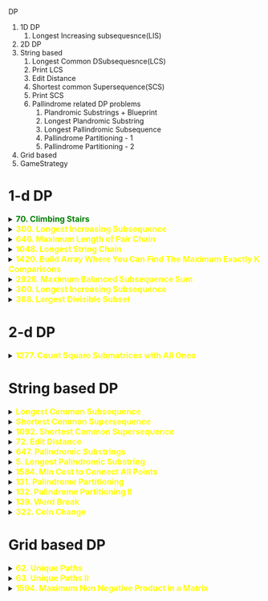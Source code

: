 DP

1. 1D DP
   1. Longest Increasing subsequesnce(LIS)
2. 2D DP
3. String based
   1. Longest Common DSubsequesnce(LCS)
   2. Print LCS
   3. Edit Distance
   4. Shortest common Supersequence(SCS)
   5. Print SCS
   6. Pallindrome related DP problems
      1. Plandromic Substrings + Blueprint
      2. Longest Plandromic Substring
      3. Longest Pallindromic Subsequence
      4. Pallindrome Partitioning - 1
      5. Pallindrome Partitioning - 2
4. Grid based
5. GameStrategy



# 1-d DP



<details id="70. Climbing Stairs">
<summary> 
<span style="color:green;font-size:16px;font-weight:bold">70. Climbing Stairs 
</span></summary>
You are climbing a staircase. It takes n steps to reach the top.

Each time you can either climb 1 or 2 steps. In how many distinct ways can you climb to the top?

 

Example 1:

Input: n = 2
Output: 2
Explanation: There are two ways to climb to the top.
1. 1 step + 1 step
2. 2 steps
Example 2:

Input: n = 3
Output: 3
Explanation: There are three ways to climb to the top.
1. 1 step + 1 step + 1 step
2. 1 step + 2 steps
3. 2 steps + 1 step
 

Constraints:

1 <= n <= 45


```java
// Bottom-up
class Solution {

    public int climbStairs(int n) {
        int[] dp = new int[n + 1];
        dp[0] = 1;
        dp[1] = 1;

        for (int i = 2; i < n + 1; i++) {
            dp[i] = dp[i - 1] + dp[i - 2];
        }
        return dp[n];
    }
}

```
```java
// Top down with memo[]
class Solution {

    public int climbStairs(int n) {
        int[] memo = new int[n + 1];
        Arrays.fill(memo, -1);
        // To reach n we can take 1 step from n-1 or 2 steps from n-2.
        return climbStairs(n - 1, memo) + climbStairs(n - 2, memo);
    }

    private int climbStairs(int n, int[] memo) {
        if (n < 0) return 0;
        if (n == 0 || n == 1) {
            memo[n] = 1;
            return memo[n];
        }
        if (memo[n] != -1) return memo[n];

        memo[n] = climbStairs(n - 1, memo) + climbStairs(n - 2, memo);
        return memo[n];
    }
}
```
</details>



<details id="300. Longest Increasing Subsequence">
<summary> 
<span style="color:yellow;font-size:16px;font-weight:bold">300. Longest Increasing Subsequence 
</span>
</summary>

https://leetcode.com/problems/longest-increasing-subsequence/description/


Given an integer array nums, return the length of the longest strictly increasing 
subsequence
.

 

Example 1:

Input: nums = [10,9,2,5,3,7,101,18]
Output: 4
Explanation: The longest increasing subsequence is [2,3,7,101], therefore the length is 4.
Example 2:

Input: nums = [0,1,0,3,2,3]
Output: 4
Example 3:

Input: nums = [7,7,7,7,7,7,7]
Output: 1
 

Constraints:

1 <= nums.length <= 2500
-104 <= nums[i] <= 104
 

Follow up: Can you come up with an algorithm that runs in O(n log(n)) time complexity?


```java
//Approach-1 (TopDown: Recur+Memo) 
//T.C : O(n*n)
class Solution {
    private int n;
    private int[][] t;

    public int lis(int[] nums, int prevIdx, int currIdx) {
        if (currIdx == n)
            return 0;

        if (prevIdx != -1 && t[prevIdx][currIdx] != -1)
            return t[prevIdx][currIdx];

        int taken = 0;
        if (prevIdx == -1 || nums[currIdx] > nums[prevIdx])
            taken = 1 + lis(nums, currIdx, currIdx + 1);

        int notTaken = lis(nums, prevIdx, currIdx + 1);

        if (prevIdx != -1)
            t[prevIdx][currIdx] = Math.max(taken, notTaken);

        return Math.max(taken, notTaken);
    }

    public int lengthOfLIS(int[] nums) {
        t = new int[2501][2501];
        for (int[] row : t) {
            Arrays.fill(row, -1);
        }

        n = nums.length;
        return lis(nums, -1, 0);
    }
}


//Approach-2 (Bottom Up)
//T.C : O(n^2)
class Solution {
    public int lengthOfLIS(int[] nums) {
        int n = nums.length;

        int[] t = new int[n];
        Arrays.fill(t,1);
    
        int maxLIS = 1;
        
        for(int i = 1; i < n; i++){
            for(int j = 0; j < i; j++){
                if(nums[j] < nums[i]) {
                    t[i] = Math.max(t[i], t[j] + 1);
                    maxLIS = Math.max(maxLIS, t[i]);
                }
            }
        }

        return maxLIS;
    }
}


//Approacj-4 (Using concept of Patience Sorting (O(nlogn))
//T.C : O(nlogn)
//S.C : O(n)
class Solution {
    public int lengthOfLIS(int[] nums) {
        int n = nums.length;
        List<Integer> sorted = new ArrayList<>();

        for (int i = 0; i < n; i++) {
            /*
                Why lower bound?
                We want an increasing subsequence, and hence
                we want to eliminate the duplicates as well.
                lower_bound returns the index of "next greater or equal to."
            */
            int index = binarySearch(sorted, nums[i]);

            if (index == sorted.size())
                sorted.add(nums[i]); // greatest: so insert it
            else
                sorted.set(index, nums[i]); // replace
        }

        return sorted.size();
    }

    private int binarySearch(List<Integer> sorted, int target) {
        int left = 0, right = sorted.size();
        int result = sorted.size();
        
        while (left < right) {
            int mid = left + (right - left) / 2;
            
            if (sorted.get(mid) < target) {
                left = mid + 1;
            } else {
                result = mid;
                right = mid;
            }
        }
        return result;
    }
}

	
//Approach-5 (Using same code of Leetcode-2926(Maximum Balanced Subsequence Sum) (YouTube - https://www.youtube.com/watch?v=JrG4tbq6efg)
//T.C : O(nlogn)
//S.C : O(n)
class Solution {
    public int lengthOfLIS(int[] nums) {
        int n = nums.length;
        TreeMap<Integer, Integer> mp = new TreeMap<>();
        int ans = 0;

        for (int i = 0; i < n; i++) {
            int len = 1;

            Integer key = mp.lowerKey(nums[i]);
            if (key != null) {
                len += mp.get(key);
            }

            mp.put(nums[i], Math.max(mp.getOrDefault(nums[i], 0), len));

            key = mp.higherKey(nums[i]);
            while (key != null && mp.get(key) <= len) {
                mp.remove(key);
                key = mp.higherKey(nums[i]);
            }

            ans = Math.max(ans, len);
        }

        return ans;
    }
}

```


</details>

<details id="646. Maximum Length of Pair Chain">
<summary> 
<span style="color:yellow;font-size:16px;font-weight:bold">646. Maximum Length of Pair Chain 
</span>
</summary>

https://leetcode.com/problems/maximum-length-of-pair-chain/description/


You are given an array of n pairs pairs where pairs[i] = [lefti, righti] and lefti < righti.

A pair p2 = [c, d] follows a pair p1 = [a, b] if b < c. A chain of pairs can be formed in this fashion.

Return the length longest chain which can be formed.

You do not need to use up all the given intervals. You can select pairs in any order.

 

Example 1:

Input: pairs = [[1,2],[2,3],[3,4]]
Output: 2
Explanation: The longest chain is [1,2] -> [3,4].
Example 2:

Input: pairs = [[1,2],[7,8],[4,5]]
Output: 3
Explanation: The longest chain is [1,2] -> [4,5] -> [7,8].
 

Constraints:

n == pairs.length
1 <= n <= 1000
-1000 <= lefti < righti <= 1000

```java
// Recursive + momo

class Solution {
    private int n;
    private int[][] memo = new int[1001][1001];

    private int lis(List<int[]> pairs, int prevIdx, int currIdx) {
        if (currIdx == n) return 0;

        if (prevIdx != -1 && memo[prevIdx][currIdx] != -1) {
            return memo[prevIdx][currIdx];
        }

        int taken = 0;
        if (prevIdx == -1 || pairs.get(currIdx)[0] > pairs.get(prevIdx)[1]) {
            taken = 1 + lis(pairs, currIdx, currIdx + 1);
        }

        int notTaken = lis(pairs, prevIdx, currIdx + 1);

        if (prevIdx != -1) {
            memo[prevIdx][currIdx] = Math.max(taken, notTaken);
        }

        return Math.max(taken, notTaken);
    }

    public int findLongestChain(int[][] pairs) {
        for (int[] row : memo) {
            Arrays.fill(row, -1);
        }
        n = pairs.length;
        Arrays.sort(pairs, (a, b) -> Integer.compare(a[0], b[0])); // Sorting pairs by first element
        return lis(Arrays.asList(pairs), -1, 0);
    }
}






// Bottomup

import java.util.Arrays;

class Solution {
    public int findLongestChain(int[][] pairs) {
        int n = pairs.length;
        Arrays.sort(pairs, (a, b) -> Integer.compare(a[0], b[0])); // Sorting pairs by first element
        
        int[] dp = new int[n];
        Arrays.fill(dp, 1); // Each pair can at least form a chain of length 1
        int maxLen = 1;

        for (int i = 1; i < n; i++) {
            for (int j = 0; j < i; j++) {
                if (pairs[j][1] < pairs[i][0]) {
                    dp[i] = Math.max(dp[i], dp[j] + 1);
                    maxLen = Math.max(maxLen, dp[i]);
                }
            }
        }

        return maxLen;
    }
}


```

</details>





<details id="1048. Longest String Chain">
<summary> 
<span style="color:yellow;font-size:16px;font-weight:bold">1048. Longest String Chain 
</span>
</summary>

https://leetcode.com/problems/longest-string-chain/description/

You are given an array of words where each word consists of lowercase English letters.

wordA is a predecessor of wordB if and only if we can insert exactly one letter anywhere in wordA without changing the order of the other characters to make it equal to wordB.

For example, "abc" is a predecessor of "abac", while "cba" is not a predecessor of "bcad".
A word chain is a sequence of words [word1, word2, ..., wordk] with k >= 1, where word1 is a predecessor of word2, word2 is a predecessor of word3, and so on. A single word is trivially a word chain with k == 1.

Return the length of the longest possible word chain with words chosen from the given list of words.

 

Example 1:

Input: words = ["a","b","ba","bca","bda","bdca"]
Output: 4
Explanation: One of the longest word chains is ["a","ba","bda","bdca"].
Example 2:

Input: words = ["xbc","pcxbcf","xb","cxbc","pcxbc"]
Output: 5
Explanation: All the words can be put in a word chain ["xb", "xbc", "cxbc", "pcxbc", "pcxbcf"].
Example 3:

Input: words = ["abcd","dbqca"]
Output: 1
Explanation: The trivial word chain ["abcd"] is one of the longest word chains.
["abcd","dbqca"] is not a valid word chain because the ordering of the letters is changed.
 

Constraints:

1 <= words.length <= 1000
1 <= words[i].length <= 16
words[i] only consists of lowercase English letters.

```java
//Approach-1 (Using Simple LIS recursion+memo) - We sort it in the beginning to get words ordered in ascending order based on length
//T.C : O(n*n*n)
class Solution {
    int n;
    int[][] t = new int[1001][1001];

    boolean predecessor(String prev, String curr) {
        int M = prev.length();
        int N = curr.length();

        if (M >= N || N - M != 1)
            return false;

        int i = 0, j = 0;
        while (i < M && j < N) {
            if (prev.charAt(i) == curr.charAt(j)) {
                i++;
            }
            j++;
        }
        return i == M;
    }

    int lis(String[] words, int prevIdx, int currIdx) {
        if (currIdx == n)
            return 0;

        if (prevIdx != -1 && t[prevIdx][currIdx] != -1)
            return t[prevIdx][currIdx];

        int taken = 0;
        if (prevIdx == -1 || predecessor(words[prevIdx], words[currIdx]))
            taken = 1 + lis(words, currIdx, currIdx + 1);

        int notTaken = lis(words, prevIdx, currIdx + 1);

        if (prevIdx != -1)
            t[prevIdx][currIdx] = Math.max(taken, notTaken);

        return Math.max(taken, notTaken);
    }

    int longestStrChain(String[] words) {
        for(int i = 0; i < 1000; i++) {
            for(int j = 0; j < 1000; j++) {
                t[i][j] = -1;
            }
        }
        
        n = words.length;
        Arrays.sort(words, (s1, s2) -> Integer.compare(s1.length(), s2.length())); 
        // You can select pairs in any order.
        return lis(words, -1, 0);
    }
}

//Approach-2 (Using Simple LIS Bottom Up) - We sort it in the beginning to get words ordered in ascending order based on length
//T.C : O(n*n*n)
class Solution {

    public int longestStrChain(String[] words) {
        int n = words.length;
        Arrays.sort(words, (s1, s2) -> Integer.compare(s1.length(), s2.length()));

        int[] t = new int[n];
        Arrays.fill(t, 1);
        int maxL = 1;

        for (int i = 0; i < n; i++) {
            for (int j = 0; j < i; j++) {

                if (predecessor(words[j], words[i])) {
                    t[i] = Math.max(t[i], t[j] + 1);
                    maxL = Math.max(maxL, t[i]);
                }
            }
        }

        return maxL;
    }
        
    public boolean predecessor(String prev, String curr) {
        int M = prev.length();
        int N = curr.length();

        if (M >= N || N - M != 1)
            return false;

        int i = 0, j = 0;
        while (i < M && j < N) {
            if (prev.charAt(i) == curr.charAt(j)) {
                i++;
            }
            j++;
        }
        return i == M;
    }

}

```

</details>


<details id="1420. Build Array Where You Can Find The Maximum Exactly K Comparisons">
<summary> 
<span style="color:yellow;font-size:16px;font-weight:bold">1420. Build Array Where You Can Find The Maximum Exactly K Comparisons 
</span>
</summary>
</details>







<details id="2926. Maximum Balanced Subsequence Sum">
<summary> 
<span style="color:yellow;font-size:16px;font-weight:bold">2926. Maximum Balanced Subsequence Sum 
</span>
</summary>


https://leetcode.com/problems/maximum-balanced-subsequence-sum/description/


You are given a 0-indexed integer array nums.

A subsequence of nums having length k and consisting of indices i0 < i1 < ... < ik-1 is balanced if the following holds:

nums[ij] - nums[ij-1] >= ij - ij-1, for every j in the range [1, k - 1].
A subsequence of nums having length 1 is considered balanced.

Return an integer denoting the maximum possible sum of elements in a balanced subsequence of nums.

A subsequence of an array is a new non-empty array that is formed from the original array by deleting some (possibly none) of the elements without disturbing the relative positions of the remaining elements.

 

Example 1:

Input: nums = [3,3,5,6]
Output: 14
Explanation: In this example, the subsequence [3,5,6] consisting of indices 0, 2, and 3 can be selected.
nums[2] - nums[0] >= 2 - 0.
nums[3] - nums[2] >= 3 - 2.
Hence, it is a balanced subsequence, and its sum is the maximum among the balanced subsequences of nums.
The subsequence consisting of indices 1, 2, and 3 is also valid.
It can be shown that it is not possible to get a balanced subsequence with a sum greater than 14.
Example 2:

Input: nums = [5,-1,-3,8]
Output: 13
Explanation: In this example, the subsequence [5,8] consisting of indices 0 and 3 can be selected.
nums[3] - nums[0] >= 3 - 0.
Hence, it is a balanced subsequence, and its sum is the maximum among the balanced subsequences of nums.
It can be shown that it is not possible to get a balanced subsequence with a sum greater than 13.
Example 3:

Input: nums = [-2,-1]
Output: -1
Explanation: In this example, the subsequence [-1] can be selected.
It is a balanced subsequence, and its sum is the maximum among the balanced subsequences of nums.



```java
//Approach-1 (Using LIS) - Recursion (TLE) ---> 316 / 345 testcases passed
//T.C : O(n^2) - prev index for every i
public class Solution {
    private Map<String, Long> memo = new HashMap<>();

    public long solve(int i, int prev, int[] nums) {
        if (i >= nums.length) {
            return 0;
        }

        String key = i + "_" + prev;
        if (memo.containsKey(key)) {
            return memo.get(key);
        }

        long taken = Integer.MIN_VALUE;

        if (prev == -1 || nums[i] - i >= nums[prev] - prev) {
            taken = nums[i] + solve(i + 1, i, nums);
        }

        long notTaken = solve(i + 1, prev, nums);
        long result = Math.max(taken, notTaken);
        memo.put(key, result);

        return result;
    }

    public long maxBalancedSubsequenceSum(int[] nums) {
        boolean allNegative = true;
        long maxEl = Integer.MIN_VALUE;
        memo.clear();

        for (int x : nums) {
            maxEl = Math.max(maxEl, x);
            if (x >= 0) {
                allNegative = false;
            }
        }

        if (allNegative) {
            return maxEl;
        }

        return solve(0, -1, nums);
    }
}



//Approach-2 (Using LIS Bottom Up) - TLE (341/345 Test cases passed)
//Time : O(n^2)
class Solution {
    public long maxBalancedSubsequenceSum(int[] nums) {
        int n = nums.length;
        
        int maxEl = Arrays.stream(nums).max().getAsInt();
        if(maxEl <= 0) {
            return maxEl;
        }

        long[] t = new long[n];
        for(int i = 0; i < n; i++) {
            t[i] = nums[i];
        }

        long maxSum = Integer.MIN_VALUE;
        for(int i = 0; i < n; i++) {
            for(int j = 0; j < i; j++) {
                if(nums[i] - i >= nums[j] - j) {
                    t[i] = Math.max(t[i], t[j] + nums[i]);
                    maxSum = Math.max(maxSum, t[i]);
                }
            }
        }

        return maxSum > maxEl ? maxSum : maxEl;
    }
}


//Approach-3 (Using Optimal LIS - Similar to Patience Sorting) - Accepted
//Time : O(nlogn)
class Solution {
    public long maxBalancedSubsequenceSum(int[] nums) {
        int n = nums.length;
        int [] arr = new int[n];
        for(int i = 0; i<n; i++){
            arr[i] = nums[i]-i;
        }
        TreeMap<Integer, Long> map = new TreeMap<>();
        long ans = Integer.MIN_VALUE;
        for(int i = 0; i<n; i++){
            if(nums[i]<=0){
                ans = Math.max(ans, nums[i]);
            }
            else{
                long temp = nums[i];
                if(map.floorKey(arr[i])!=null){
                    temp += map.get(map.floorKey(arr[i]));
                }
                while(map.ceilingKey(arr[i])!=null && map.get(map.ceilingKey(arr[i]))<temp){
                    map.remove(map.ceilingKey(arr[i]));
                }
                if(map.floorKey(arr[i])==null || map.get(map.floorKey(arr[i]))<temp){
                    map.put(arr[i], temp);
                }
                ans = Math.max(ans, temp);
            }
        }
        return ans;
    }
}

```
</details>








<details id="300. Longest Increasing Subsequence">
<summary> 
<span style="color:yellow;font-size:16px;font-weight:bold">300. Longest Increasing Subsequence 
</span>
</summary>

https://leetcode.com/problems/longest-increasing-subsequence/description/

Given an integer array nums, return the length of the longest strictly increasing 
subsequence
.

 

Example 1:

Input: nums = [10,9,2,5,3,7,101,18]
Output: 4
Explanation: The longest increasing subsequence is [2,3,7,101], therefore the length is 4.
Example 2:

Input: nums = [0,1,0,3,2,3]
Output: 4
Example 3:

Input: nums = [7,7,7,7,7,7,7]
Output: 1
 

Constraints:

1 <= nums.length <= 2500
-104 <= nums[i] <= 104
 

Follow up: Can you come up with an algorithm that runs in O(n log(n)) time complexity?

```java
//Approach-1 (TopDown: Recur+Memo) 
//T.C : O(n*n)
class Solution {
    private int n;
    private int[][] t;

    public int lis(int[] nums, int prevIdx, int currIdx) {
        if (currIdx == n)
            return 0;

        if (prevIdx != -1 && t[prevIdx][currIdx] != -1)
            return t[prevIdx][currIdx];

        int taken = 0;
        if (prevIdx == -1 || nums[currIdx] > nums[prevIdx])
            taken = 1 + lis(nums, currIdx, currIdx + 1);

        int notTaken = lis(nums, prevIdx, currIdx + 1);

        if (prevIdx != -1)
            t[prevIdx][currIdx] = Math.max(taken, notTaken);

        return Math.max(taken, notTaken);
    }

    public int lengthOfLIS(int[] nums) {
        t = new int[2501][2501];
        for (int[] row : t) {
            Arrays.fill(row, -1);
        }

        n = nums.length;
        return lis(nums, -1, 0);
    }
}


//Approach-2 (Bottom Up)
//T.C : O(n^2)
class Solution {
    public int lengthOfLIS(int[] nums) {
        int n = nums.length;

        int[] t = new int[n];
        Arrays.fill(t,1);
    
        int maxLIS = 1;
        
        for(int i = 1; i < n; i++){
            for(int j = 0; j < i; j++){
                if(nums[j] < nums[i]) {
                    t[i] = Math.max(t[i], t[j] + 1);
                    maxLIS = Math.max(maxLIS, t[i]);
                }
            }
        }

        return maxLIS;
    }
}


//Approacj-4 (Using concept of Patience Sorting (O(nlogn))
//T.C : O(nlogn)
//S.C : O(n)
class Solution {
    public int lengthOfLIS(int[] nums) {
        int n = nums.length;
        List<Integer> sorted = new ArrayList<>();

        for (int i = 0; i < n; i++) {
            /*
                Why lower bound?
                We want an increasing subsequence, and hence
                we want to eliminate the duplicates as well.
                lower_bound returns the index of "next greater or equal to."
            */
            int index = binarySearch(sorted, nums[i]);

            if (index == sorted.size())
                sorted.add(nums[i]); // greatest: so insert it
            else
                sorted.set(index, nums[i]); // replace
        }

        return sorted.size();
    }

    private int binarySearch(List<Integer> sorted, int target) {
        int left = 0, right = sorted.size();
        int result = sorted.size();
        
        while (left < right) {
            int mid = left + (right - left) / 2;
            
            if (sorted.get(mid) < target) {
                left = mid + 1;
            } else {
                result = mid;
                right = mid;
            }
        }
        return result;
    }
}

	
//Approach-5 (Using same code of Leetcode-2926(Maximum Balanced Subsequence Sum) (YouTube - https://www.youtube.com/watch?v=JrG4tbq6efg)
//T.C : O(nlogn)
//S.C : O(n)
class Solution {
    public int lengthOfLIS(int[] nums) {
        int n = nums.length;
        TreeMap<Integer, Integer> mp = new TreeMap<>();
        int ans = 0;

        for (int i = 0; i < n; i++) {
            int len = 1;

            Integer key = mp.lowerKey(nums[i]);
            if (key != null) {
                len += mp.get(key);
            }

            mp.put(nums[i], Math.max(mp.getOrDefault(nums[i], 0), len));

            key = mp.higherKey(nums[i]);
            while (key != null && mp.get(key) <= len) {
                mp.remove(key);
                key = mp.higherKey(nums[i]);
            }

            ans = Math.max(ans, len);
        }

        return ans;
    }
}
```
</details>







<details id="368. Largest Divisible Subset">
<summary> 
<span style="color:yellow;font-size:16px;font-weight:bold">368. Largest Divisible Subset 
</span>
</summary>

https://leetcode.com/problems/largest-divisible-subset/description/


Given a set of distinct positive integers nums, return the largest subset answer such that every pair (answer[i], answer[j]) of elements in this subset satisfies:

answer[i] % answer[j] == 0, or
answer[j] % answer[i] == 0
If there are multiple solutions, return any of them.

 

Example 1:

Input: nums = [1,2,3]
Output: [1,2]
Explanation: [1,3] is also accepted.
Example 2:

Input: nums = [1,2,4,8]
Output: [1,2,4,8]
 

Constraints:

1 <= nums.length <= 1000
1 <= nums[i] <= 2 * 109
All the integers in nums are unique.

```java
//Approach-1 (Using Brute Force same as LIS)
//T.C : O(2^n) without memoization
//S.C : O(n)
public class Solution {

    public List<Integer> largestDivisibleSubset(int[] nums) {
        Arrays.sort(nums);

        List<Integer> result = new ArrayList<>();
        List<Integer> temp = new ArrayList<>();

        generate(0, nums, result, temp, -1);

        return result;
    }

    private void generate(int idx, int[] nums, List<Integer> result, List<Integer> temp, int prev) {
        if (idx >= nums.length) {
            if (temp.size() > result.size()) {
                result.clear();
                result.addAll(temp);
            }
            return;
        }

        if (prev == -1 || nums[idx] % prev == 0) {
            temp.add(nums[idx]);
            generate(idx + 1, nums, result, temp, nums[idx]);
            temp.remove(temp.size() - 1);
        }

        generate(idx + 1, nums, result, temp, prev);
    }
}


//Approach-2 (Using Bottom Up same as LIS) - Just need to keep track of how to print LIS
//T.C : O(n^2)
//S.C : O(n)
public class Solution {

    public List<Integer> largestDivisibleSubset(int[] nums) {
        Arrays.sort(nums);

        int n = nums.length;
        int[] t = new int[n];
        Arrays.fill(t, 1);

        int[] prevIdx = new int[n];
        Arrays.fill(prevIdx, -1);

        int lastChosenIndex = 0;
        int maxL = 1;

        for (int i = 0; i < n; i++) {
            for (int j = 0; j < i; j++) {
                if (nums[i] % nums[j] == 0) {
                    if (t[i] < t[j] + 1) {
                        t[i] = t[j] + 1;
                        prevIdx[i] = j;
                    }

                    if (t[i] > maxL) {
                        maxL = t[i];
                        lastChosenIndex = i;
                    }
                }
            }
        }

        List<Integer> result = new ArrayList<>();
        while (lastChosenIndex >= 0) {
            result.add(nums[lastChosenIndex]);
            lastChosenIndex = prevIdx[lastChosenIndex];
        }

        return result;
    }
}

```

</details>

# 2-d DP





<details id="1277. Count Square Submatrices with All Ones">
<summary> 
<span style="color:yellow;font-size:16px;font-weight:bold">1277. Count Square Submatrices with All Ones 
</span>
</summary>

https://leetcode.com/problems/count-square-submatrices-with-all-ones/description/?envType=daily-question&envId=2024-10-27

    Given a m * n matrix of ones and zeros, return how many square submatrices have all ones.

    

    Example 1:

    Input: matrix =
    [
    [0,1,1,1],
    [1,1,1,1],
    [0,1,1,1]
    ]
    Output: 15
    Explanation: 
    There are 10 squares of side 1.
    There are 4 squares of side 2.
    There is  1 square of side 3.
    Total number of squares = 10 + 4 + 1 = 15.
    Example 2:

    Input: matrix = 
    [
    [1,0,1],
    [1,1,0],
    [1,1,0]
    ]
    Output: 7
    Explanation: 
    There are 6 squares of side 1.  
    There is 1 square of side 2. 
    Total number of squares = 6 + 1 = 7.
    

    Constraints:

    1 <= arr.length <= 300
    1 <= arr[0].length <= 300
    0 <= arr[i][j] <= 1


```java
class Solution {
    public int countSquares(int[][] matrix) {
        int count = 0;
        int m = matrix.length;
        int n = matrix[0].length;
        int[][] dp = new int[m][n];
        for (int[] d : dp)
            Arrays.fill(d, -1);

        for (int i = 0; i < m; i++) {
            for (int j = 0; j < n; j++) {
                count += solve(i, j, matrix, dp);
            }
        }
        return count;
    }

    private int solve(int r, int j, int[][] matrix, int[][] dp) {
        if (r >= matrix.length || j >= matrix[0].length || matrix[r][j] == 0)
            return 0;
        if (dp[r][j] != -1)
            return dp[r][j];
        int right = solve(r + 1, j, matrix, dp);
        int diagonal = solve(r + 1, j + 1, matrix, dp);
        int bottom = solve(r, j + 1, matrix, dp);
        return dp[r][j] = 1 + Math.min(right, Math.min(diagonal, bottom));
    }
}

```

</details>
















































# String based DP






<details id="Longest Common Subsequence">
<summary> 
<span style="color:yellow;font-size:16px;font-weight:bold">Longest Common Subsequence 
</span>
</summary>

https://www.geeksforgeeks.org/printing-longest-common-subsequence/

Printing Longest Common Subsequence
Last Updated : 26 Oct, 2023
Given two sequences, print the longest subsequence present in both of them.

Examples: 

LCS for input Sequences “ABCDGH” and “AEDFHR” is “ADH” of length 3. 
LCS for input Sequences “AGGTAB” and “GXTXAYB” is “GTAB” of length 4.
We have discussed Longest Common Subsequence (LCS) problem in a previous post. The function discussed there was mainly to find the length of LCS. To find length of LCS, a 2D table L[][] was constructed. In this post, the function to construct and print LCS is discussed.

Following is detailed algorithm to print the LCS. It uses the same 2D table L[][].

Construct L[m+1][n+1] using the steps discussed in previous post.
The value L[m][n] contains length of LCS. Create a character array lcs[] of length equal to the length of lcs plus 1 (one extra to store \0).
Traverse the 2D array starting from L[m][n]. Do following for every cell L[i][j] 
If characters (in X and Y) corresponding to L[i][j] are same (Or X[i-1] == Y[j-1]), then include this character as part of LCS. 
Else compare values of L[i-1][j] and L[i][j-1] and go in direction of greater value.
The following table (taken from Wiki) shows steps (highlighted) followed by the above algorithm.

```java
//Using LCS code
//T.C : O(m*n)
//S.C : O(m*n)
public class Solution {
    public void printLongestCommonSubsequence(String s1, String s2) {
        int m = s1.length();
        int n = s2.length();

        int[][] t = new int[m + 1][n + 1];

        // first row and first column will be 0
        for (int row = 0; row < m + 1; row++) {
            t[row][0] = 0;
        }

        for (int col = 0; col < n + 1; col++) {
            t[0][col] = 0;
        }

        for (int i = 1; i < m + 1; i++) {
            for (int j = 1; j < n + 1; j++) {
                if (s1.charAt(i - 1) == s2.charAt(j - 1)) {
                    t[i][j] = 1 + t[i - 1][j - 1];
                } else {
                    t[i][j] = Math.max(t[i - 1][j], t[i][j - 1]);
                }
            }
        }

        StringBuilder lcs = new StringBuilder();

        int i = m, j = n;

        while (i > 0 && j > 0) {
            if (s1.charAt(i - 1) == s2.charAt(j - 1)) {
                lcs.append(s1.charAt(i - 1));
                i--;
                j--;
            } else {
                if (t[i - 1][j] > t[i][j - 1]) {
                    i--;
                } else {
                    j--;
                }
            }
        }

        System.out.println(lcs.reverse().toString());
    }
}
```

</details>



<details id="Shortest Common Supersequence">
<summary> 
<span style="color:yellow;font-size:16px;font-weight:bold">Shortest Common Supersequence 
</span>
</summary>

https://www.geeksforgeeks.org/problems/shortest-common-supersequence0322/1

Given two strings X and Y of lengths m and n respectively, find the length of the smallest string which has both, X and Y as its sub-sequences.
Note: X and Y can have both uppercase and lowercase letters.

Example 1

Input:
X = abcd, Y = xycd
Output: 6
Explanation: Shortest Common Supersequence
would be abxycd which is of length 6 and
has both the strings as its subsequences.
Example 2

Input:
X = efgh, Y = jghi
Output: 6
Explanation: Shortest Common Supersequence
would be ejfghi which is of length 6 and
has both the strings as its subsequences.
Your Task:
You don't have to take any input or print anything. Your task is to complete shortestCommonSupersequence() function that takes X, Y, m, and n as arguments and returns the length of the required string.

Expected Time Complexity: O(Length(X) * Length(Y)).
Expected Auxiliary Space: O(Length(X) * Length(Y)).

Constraints:
1<= |X|, |Y| <= 100


```java
// Approach-1 (Recursion + Memoization)
// T.C : O(m*n)
// S.C : O(m*n)
class Solution {
    int[][] t;

    public int solve(String s1, String s2, int m, int n) {
        if (m == 0 || n == 0) {
            return m + n;
        }

        if (t[m][n] != -1) {
            return t[m][n];
        }

        if (s1.charAt(m - 1) == s2.charAt(n - 1)) {
            return t[m][n] = 1 + solve(s1, s2, m - 1, n - 1);
        } else {
            return t[m][n] = 1 + Math.min(solve(s1, s2, m - 1, n), solve(s1, s2, m, n - 1));
        }
    }

    // Function to find length of shortest common supersequence of two strings.
    public int shortestCommonSupersequence(String s1, String s2, int m, int n) {
        t = new int[m + 1][n + 1];
        for (int[] row : t) {
            Arrays.fill(row, -1);
        }
        return solve(s1, s2, m, n);
    }
}

// Approach-2 (Bottom Up)
// T.C : O(m*n)
// S.C : O(m*n)
class Solution2 {
    // Function to find length of shortest common supersequence of two strings.
    public int shortestCommonSupersequence(String s1, String s2, int m, int n) {
        int[][] t = new int[m + 1][n + 1];

        for (int i = 0; i < m + 1; i++) {
            for (int j = 0; j < n + 1; j++) {
                if (i == 0 || j == 0) {
                    t[i][j] = i + j;
                } else if (s1.charAt(i - 1) == s2.charAt(j - 1)) {
                    t[i][j] = 1 + t[i - 1][j - 1];
                } else {
                    t[i][j] = 1 + Math.min(t[i - 1][j], t[i][j - 1]);
                }
            }
        }

        return t[m][n];
    }
}

// Approach-3 (Using LCS Code)
// You need to write the common letters only once and then write remaining letters of s1 and s2
// T.C : O(m*n)
// S.C : O(m*n)
class Solution3 {
    // Function to find length of shortest common supersequence of two strings.
    public int shortestCommonSupersequence(String s1, String s2, int m, int n) {
        int[][] t = new int[m + 1][n + 1];

        for (int i = 0; i < m + 1; i++) {
            for (int j = 0; j < n + 1; j++) {
                if (i == 0 || j == 0)
                    t[i][j] = 0;
                else if (s1.charAt(i - 1) == s2.charAt(j - 1))
                    t[i][j] = 1 + t[i - 1][j - 1];
                else
                    t[i][j] = Math.max(t[i - 1][j], t[i][j - 1]);
            }
        }

        int LCS = t[m][n];

        int letters_from_s1 = m - LCS;
        int letters_from_s2 = n - LCS;

        return LCS + letters_from_s1 + letters_from_s2;
    }
}

```
</details>





<details id="1092. Shortest Common Supersequence ">
<summary> 
<span style="color:yellow;font-size:16px;font-weight:bold">1092. Shortest Common Supersequence  
</span>
</summary>

https://leetcode.com/problems/shortest-common-supersequence/description/


Given two strings str1 and str2, return the shortest string that has both str1 and str2 as subsequences. If there are multiple valid strings, return any of them.

A string s is a subsequence of string t if deleting some number of characters from t (possibly 0) results in the string s.

 

Example 1:

Input: str1 = "abac", str2 = "cab"
Output: "cabac"
Explanation: 
str1 = "abac" is a subsequence of "cabac" because we can delete the first "c".
str2 = "cab" is a subsequence of "cabac" because we can delete the last "ac".
The answer provided is the shortest such string that satisfies these properties.
Example 2:

Input: str1 = "aaaaaaaa", str2 = "aaaaaaaa"
Output: "aaaaaaaa"
 

Constraints:

1 <= str1.length, str2.length <= 1000
str1 and str2 consist of lowercase English letters.

```java

//T.C : O(m*n)
//S.C : O(m*n)
class Solution {
    public String shortestCommonSupersequence(String str1, String str2) {
        int m=str1.length();
        int n=str2.length();
        int[][] dp=new int[m+1][n+1];

        // Making the first column as 0
        for(int i=0;i<=m;i++){
            dp[i][0]=i;
        }

        // Making the first row as 0
        for(int i=0;i<=n;i++){
            dp[0][i]=i;
        }

        for(int i=1;i<=m;i++){
            for(int j=1;j<=n;j++){
                if(str1.charAt(i-1) == str2.charAt(j-1)){
                    dp[i][j] = 1 + dp[i-1][j-1];
                }else{
                    dp[i][j]= 1 + Math.min(dp[i][j-1],dp[i-1][j]) ;
                }
            }
        }

        StringBuilder commonSuperSeq = new StringBuilder();
        int i = m, j = n;

        while (i > 0 && j > 0) {
            if (str1.charAt(i - 1) == str2.charAt(j - 1)) {
                commonSuperSeq.append(str1.charAt(i - 1));
                i--;
                j--;
            } else if (dp[i - 1][j] < dp[i][j - 1]) {
                commonSuperSeq.append(str1.charAt(i - 1));
                i--;
            } else {
                commonSuperSeq.append(str2.charAt(j - 1));
                j--;
            }
        }

        while (i > 0) {
            commonSuperSeq.append(str1.charAt(i - 1));
            i--;
        }
        while (j > 0) {
            commonSuperSeq.append(str2.charAt(j - 1));
            j--;
        }

        return commonSuperSeq.reverse().toString();
    }
}
```
</details>


<details id="72. Edit Distance">
<summary> 
<span style="color:yellow;font-size:16px;font-weight:bold">72. Edit Distance 
</span>
</summary>

https://leetcode.com/problems/edit-distance/description/

Given two strings word1 and word2, return the minimum number of operations required to convert word1 to word2.

You have the following three operations permitted on a word:

Insert a character
Delete a character
Replace a character
 

Example 1:

Input: word1 = "horse", word2 = "ros"
Output: 3
Explanation: 
horse -> rorse (replace 'h' with 'r')
rorse -> rose (remove 'r')
rose -> ros (remove 'e')
Example 2:

Input: word1 = "intention", word2 = "execution"
Output: 5
Explanation: 
intention -> inention (remove 't')
inention -> enention (replace 'i' with 'e')
enention -> exention (replace 'n' with 'x')
exention -> exection (replace 'n' with 'c')
exection -> execution (insert 'u')
 

Constraints:

0 <= word1.length, word2.length <= 500
word1 and word2 consist of lowercase English letters.



```java

/// Recursion (Not accepted)
class Solution {
    public int minDistance(String word1, String word2) {
        return minEditDist(word1, word2, word1.length() - 1, word2.length() - 1);
    }

    private int minEditDist(String word1, String word2, int i, int j) {
        if (i < 0 && j < 0)
            return 0;

        if (i < 0)
            return j+1;

        if (j < 0)
            return i+1;

        if(word1.charAt(i) == word2.charAt(j))
            return minEditDist(word1, word2, i - 1, j - 1);

        int insert = minEditDist(word1, word2, i, j - 1);
        int delete = minEditDist(word1, word2, i - 1, j);
        int replace = minEditDist(word1, word2, i - 1, j - 1);
        return 1 + Math.min(insert, Math.min(delete, replace));
    }
}
```


```java
// Recursive + memoized (accepted)
class Solution {
    public int minDistance(String word1, String word2) {
        int[][] dp=new int[word1.length()+1][word2.length() + 1];
        for(int[] array:dp)Arrays.fill(array, -1);

        return minEditDist(word1, word2, word1.length() - 1, word2.length() - 1, dp);
    }

    private int minEditDist(String word1, String word2, int i, int j, int[][] dp) {

        if (i < 0)
            return j+1;

        if (j < 0)
            return i+1;
        
        if(dp[i][j]!=-1)return dp[i][j];

        if(word1.charAt(i) == word2.charAt(j))
            return dp[i][j]= minEditDist(word1, word2, i - 1, j - 1, dp);

        int insert = minEditDist(word1, word2, i, j - 1, dp);
        int delete = minEditDist(word1, word2, i - 1, j , dp);
        int replace = minEditDist(word1, word2, i - 1, j - 1, dp);
        return  dp[i][j]= 1 + Math.min(insert, Math.min(delete, replace));
    }
}
```


```java
// Bootom-up
class Solution {
    public int minDistance(String word1, String word2) {
        int m = word1.length();
        int n = word2.length();
        int[][] dp = new int[m + 1][n + 1];

        for(int i=0;i<=m;i++){
            dp[i][0]=i;
        }
        for(int i=0;i<=n;i++){
            dp[0][i]=i;
        }
        for (int i = 1; i <= m; i++) {
            for (int j = 1; j <= n; j++) {
                // Same charaacter requires no additional operation
                if (word1.charAt(i - 1) == word2.charAt(j - 1)) {
                    dp[i][j] = dp[i - 1][j - 1];
                } else {
                    // Check for all the operation
                    dp[i][j] = 1 + Math.min(dp[i - 1][j - 1], Math.min(dp[i - 1][j], dp[i][j - 1]));
                }
            }
        }
        return dp[m][n];
    }
}
```




</details>




<details id="647. Palindromic Substrings">
<summary> 
<span style="color:yellow;font-size:16px;font-weight:bold">647. Palindromic Substrings 
</span>
</summary>

https://leetcode.com/problems/palindromic-substrings/description/

Given a string s, return the number of palindromic substrings in it.

A string is a palindrome when it reads the same backward as forward.

A substring is a contiguous sequence of characters within the string.

 

Example 1:

Input: s = "abc"
Output: 3
Explanation: Three palindromic strings: "a", "b", "c".
Example 2:

Input: s = "aaa"
Output: 6
Explanation: Six palindromic strings: "a", "a", "a", "aa", "aa", "aaa".
 

Constraints:

1 <= s.length <= 1000
s consists of lowercase English letters.

```java
// Approach-1 (Simply check all substrings possible)
// T.C : O(n^3)
// S.C : O(1)
class Solution1 {
    public boolean check(String s, int i, int j) {
        if (i >= j) {
            return true;
        }

        if (s.charAt(i) == s.charAt(j)) {
            return check(s, i + 1, j - 1);
        }

        return false;
    }

    public int countSubstrings(String s) {
        int n = s.length();

        int count = 0;
        for (int i = 0; i < n; i++) {
            for (int j = i; j < n; j++) { // check all possible substrings
                if (check(s, i, j)) {
                    count++;
                }
            }
        }

        return count;
    }
}

// Approach-2 (Memoize the approach above)
// T.C : O(n^2) - Every subproblem is being computed only once and after that, it's being reused
// S.C : O(n^2)
class Solution {
    int[][] t;

    public boolean check(String s, int i, int j) {
        if (i >= j) {
            return true;
        }

        if (t[i][j] != -1) {
            return t[i][j] == 1;
        }

        if (s.charAt(i) == s.charAt(j)) {
            boolean val = check(s, i+1, j-1);
            if(val == true)
                t[i][j] = 1;
            else
                t[i][j] = 0;
            return val;
        }

        t[i][j] = 0;
        return false;
    }

    public int countSubstrings(String s) {
        int n = s.length();
        t = new int[n][n];
        for (int[] row : t) {
            Arrays.fill(row, -1);
        }

        int count = 0;
        for (int i = 0; i < n; i++) {
            for (int j = i; j < n; j++) { // check all possible substrings
                if (check(s, i, j)) {
                    count++;
                }
            }
        }

        return count;
    }
}


// Approach-3 (Bottom Up - My Favourite Blueprint of Palindrome Questions)
// T.C : O(n^2)
// S.C : O(n^2)
class Solution3 {
    public int countSubstrings(String s) {
        int n = s.length();
        boolean[][] t = new boolean[n][n];

        int count = 0;

        for (int L = 1; L <= n; L++) {
            for (int i = 0; i + L <= n; i++) {
                int j = i + L - 1;

                if (i == j) {
                    t[i][i] = true; // Single characters are palindrome
                } else if (i + 1 == j) {
                    t[i][j] = (s.charAt(i) == s.charAt(j)); // Strings of 2 Length
                } else {
                    t[i][j] = (s.charAt(i) == s.charAt(j) && t[i + 1][j - 1]);
                }

                if (t[i][j]) {
                    count++;
                }
            }
        }

        return count;
    }
}


// Approach-4 (Smart approach)
// T.C : O(n^2)
// S.C : O(1)
class Solution4 {
    private int count = 0;

    private void check(String s, int i, int j, int n) {
        while (i >= 0 && j < n && s.charAt(i) == s.charAt(j)) {
            count++;
            i--; // expanding from center
            j++; // expanding from center
        }
    }

    public int countSubstrings(String s) {
        int n = s.length();
        count = 0;

        /*
         * Every single character in the string is a center for possible odd-length
         * palindromes: check(s, i, i); Every pair of consecutive characters in the
         * string is a center for possible even-length palindromes: check(s, i, i+1);
         */
        for (int i = 0; i < n; i++) {
            check(s, i, i, n);
            check(s, i, i + 1, n);
        }
        return count;
    }
}
```
</details>






<details id="5. Longest Palindromic Substring">
<summary> 
<span style="color:yellow;font-size:16px;font-weight:bold">5. Longest Palindromic Substring 
</span>
</summary>

https://leetcode.com/problems/longest-palindromic-substring/description/

Given a string s, return the longest 
palindromic
 
substring
 in s.

 

Example 1:

Input: s = "babad"
Output: "bab"
Explanation: "aba" is also a valid answer.
Example 2:

Input: s = "cbbd"
Output: "bb"
 

Constraints:

1 <= s.length <= 1000
s consist of only digits and English letters.

```java
//Approach 1 - Recursion + Memoization
//T.C : O(n^2) - Because the AMortized Time Complexity of solve() will become 1 due to memoization.
//S.C : O(n^2)
public class Solution {
    private int[][] t;

    public String longestPalindrome(String s) {
        int n = s.length();
        int maxlen = Integer.MIN_VALUE;
        int startingIndex = 0;
        t = new int[n][n];
        for (int i = 0; i < n; i++) {
            Arrays.fill(t[i], -1);
        }

        for (int i = 0; i < n; i++) {
            for (int j = i; j < n; j++) {
                if (solve(s, i, j) && j - i + 1 > maxlen) {
                    startingIndex = i;
                    maxlen = j - i + 1;
                }
            }
        }

        return s.substring(startingIndex, startingIndex + maxlen);
    }

    private boolean solve(String s, int l, int r) {
        if (l >= r) {
            return true;
        }

        if (t[l][r] != -1) {
            return t[l][r] == 1;
        }

        if (s.charAt(l) == s.charAt(r)) {
            t[l][r] = solve(s, l + 1, r - 1) ? 1 : 0;
        } else {
            t[l][r] = 0;
        }

        return t[l][r] == 1;
    }
}

```

```java
//Approach 2 - Looping simply in solve()
//T.C : O(n^3)
public class Solution {
    private boolean solve(String s, int l, int r) {
        while (l <= r) {
            if (s.charAt(l) != s.charAt(r))
                return false;
            l++;
            r--;
        }
        return true;
    }

    public String longestPalindrome(String s) {
        int n = s.length();
        int maxlen = Integer.MIN_VALUE;
        int startingIndex = 0;

        for (int i = 0; i < n; i++) {
            for (int j = i; j < n; j++) {
                if (solve(s, i, j)) {
                    if (j - i + 1 > maxlen) {
                        startingIndex = i;
                        maxlen = j - i + 1;
                    }
                }
            }
        }

        return s.substring(startingIndex, startingIndex + maxlen);
    }
}

```



```java


// Bottom up O(n^2)
class Solution {
    public String longestPalindrome(String s) {
        int m = s.length();
        // isPalindrome[i][j] signifies if the substring starting from i ending at j,
        // both inclusive is a palindrome.
        boolean[][] isPalindrome = new boolean[m][m];
        String maxLengthPalindrome = "";
        for (int L = 1; L <= m; L++) {
            for (int i = 0; i + L - 1 < m; i++) {
                int j = i + L - 1;

                // 1 length string is always palindrome
                if (i == j)
                    isPalindrome[i][j] = true;

                // 2 length strings
                else if (i + 1 == j)
                    isPalindrome[i][j] = s.charAt(i) == s.charAt(j);

                else {
                    isPalindrome[i][j] = s.charAt(i) == s.charAt(j) && isPalindrome[i + 1][j - 1];
                }

                if (isPalindrome[i][j] && L>maxLengthPalindrome.length()) {
                    maxLengthPalindrome = s.substring(i,j+1);
                }
            }
        }
        return maxLengthPalindrome;
    }
}

```
</details>













<details id="1584. Min Cost to Connect All Points">
<summary> 
<span style="color:yellow;font-size:16px;font-weight:bold">1584. Min Cost to Connect All Points 
</span>
</summary>

https://leetcode.com/problems/minimum-insertion-steps-to-make-a-string-palindrome/description/

Given a string s. In one step you can insert any character at any index of the string.

Return the minimum number of steps to make s palindrome.

A Palindrome String is one that reads the same backward as well as forward.

 

Example 1:

Input: s = "zzazz"
Output: 0
Explanation: The string "zzazz" is already palindrome we do not need any insertions.
Example 2:

Input: s = "mbadm"
Output: 2
Explanation: String can be "mbdadbm" or "mdbabdm".
Example 3:

Input: s = "leetcode"
Output: 5
Explanation: Inserting 5 characters the string becomes "leetcodocteel".
 

Constraints:

1 <= s.length <= 500
s consists of lowercase English letters.


```java
//Approach-1 (Recur + Memo - Using Straight Forward Pallindromic Property)
//T.C : O(n*n)
//S.C : O(n*n)
class Solution {
    private int[][] t;

    private int solve(int i, int j, String s) {
        if (i >= j)
            return 0;

        if (t[i][j] != -1)
            return t[i][j];

        if (s.charAt(i) == s.charAt(j))
            return t[i][j] = solve(i + 1, j - 1, s);

        return t[i][j] = 1 + Math.min(solve(i, j - 1, s), solve(i + 1, j, s));
    }

    public int minInsertions(String s) {
        int n = s.length();
        t = new int[n][n];

        for (int[] row : t)
            Arrays.fill(row, -1);

        return solve(0, n - 1, s);
    }
}




//Approach-2 (Bottom Up - Using my favourite Palindrome Blue Print)
//T.C : O(n*n)
//S.C : O(n*n)
class Solution {
    public int minInsertions(String s) {
        int n = s.length();
        int[][] dp = new int[n][n];
        // State: dp[i][j] = min insertion to make s[i..j] a palindrome
        
        for (int L = 2; L <= n; L++) {
            for (int i = 0; i < n - L + 1; i++) {
                int j = i + L - 1;
                if (s.charAt(i) == s.charAt(j)) {
                    dp[i][j] = dp[i + 1][j - 1];
                } else {
                    dp[i][j] = 1 + Math.min(dp[i + 1][j], dp[i][j - 1]);
                }
            }
        }
        
        return dp[0][n - 1];
    }
}




//Approach-3 (Using LCS)
//T.C : O(n*n)
//S.C : O(n*n)
class Solution {
    private int[][] t;

    private int LCS(String s1, String s2, int m, int n) {
        if (m == 0 || n == 0) {
            return t[m][n] = 0;
        }

        if (t[m][n] != -1) {
            return t[m][n];
        }

        if (s1.charAt(m - 1) == s2.charAt(n - 1)) {
            return t[m][n] = 1 + LCS(s1, s2, m - 1, n - 1);
        }

        return t[m][n] = Math.max(LCS(s1, s2, m, n - 1), LCS(s1, s2, m - 1, n));
    }

    public int minInsertions(String s) {
        int m = s.length();
        t = new int[m + 1][m + 1];
        for (int[] row : t) {
            Arrays.fill(row, -1);
        }

        String temp = new StringBuilder(s).reverse().toString();
        int lcs_length = LCS(s, temp, m, m);

        return m - lcs_length;
    }
}
```
</details>




<details id="131. Palindrome Partitioning">
<summary> 
<span style="color:yellow;font-size:16px;font-weight:bold">131. Palindrome Partitioning 
</span>
</summary>

https://leetcode.com/problems/palindrome-partitioning/description/

Given a string s, partition s such that every 
substring
 of the partition is a 
palindrome
. Return all possible palindrome partitioning of s.

 

Example 1:

Input: s = "aab"
Output: [["a","a","b"],["aa","b"]]
Example 2:

Input: s = "a"
Output: [["a"]]
 

Constraints:

1 <= s.length <= 16
s contains only lowercase English letters.

```java
//Approach-1 (Using Bakctracking Khandani Template)
//Whenever a question asks for "Generating all possible" something, think about Backtracking once
//T.C : O(n * 2^n) - For a string of length n, there are 2^(𝑛 − 1) potential ways to partition it (since each position can either be a cut or not). and we also check palindrome O(n)
//S.C : O(n * 2^n) - Number of partitions * their length
class Solution {
    private int n;
    
    private boolean isPalindrome(String s, int l, int r) {
        while (l < r) {
            if (s.charAt(l) != s.charAt(r))
                return false;
            l++;
            r--;
        }
        return true;
    }
    
    private void backtrack(String s, int idx, List<String> curr, List<List<String>> result) {
        if (idx == n) {
            result.add(new ArrayList<>(curr));
            return;
        }
        
        for (int i = idx; i < n; i++) {
            if (isPalindrome(s, idx, i)) {
                curr.add(s.substring(idx, i + 1));
                backtrack(s, i + 1, curr, result);
                curr.remove(curr.size() - 1);
            }
        }
    }
    
    public List<List<String>> partition(String s) {
        n = s.length();
        List<List<String>> result = new ArrayList<>();
        List<String> curr = new ArrayList<>();
        
        backtrack(s, 0, curr, result);
        
        return result;
    }
}


//Approach-2 (Using DP + Backtracking)
//T.C : O(2^n)
//S.C : O(n^2)
class Solution {
    public void solve(String s, int i, List<String> currPartition, boolean[][] t, List<List<String>> result) {
        if (i == s.length()) {
            result.add(new ArrayList<>(currPartition));
            return;
        }

        for (int j = i; j < s.length(); j++) {
            if (t[i][j]) { // palindrome
                currPartition.add(s.substring(i, j + 1));
                solve(s, j + 1, currPartition, t, result);
                currPartition.remove(currPartition.size() - 1);
            }
        }
    }

    public List<List<String>> partition(String s) {
        int n = s.length();
        boolean[][] t = new boolean[n][n];

        // Initialize the DP table for palindromic substrings
        // t[i][j] = true -> s[i...j] is a palindrome

        for (int i = 0; i < n; ++i) {
            t[i][i] = true; // substring of a single character is always a palindrome
        }

        for (int L = 2; L <= n; ++L) {
            for (int i = 0; i < n - L + 1; ++i) {
                int j = i + L - 1;
                if (s.charAt(i) == s.charAt(j)) {
                    if (L == 2) {
                        t[i][j] = true;
                    } else {
                        t[i][j] = t[i + 1][j - 1];
                    }
                }
            }
        }

        List<List<String>> result = new ArrayList<>();
        List<String> currPartition = new ArrayList<>();
        solve(s, 0, currPartition, t, result);

        return result;
    }
}

```



</details>




<details id="132. Palindrome Partitioning II">
<summary> 
<span style="color:yellow;font-size:16px;font-weight:bold">132. Palindrome Partitioning II 
</span>
</summary>

https://leetcode.com/problems/palindrome-partitioning-ii/description/

Given a string s, partition s such that every 
substring
 of the partition is a 
palindrome
.

Return the minimum cuts needed for a palindrome partitioning of s.

 

Example 1:

Input: s = "aab"
Output: 1
Explanation: The palindrome partitioning ["aa","b"] could be produced using 1 cut.
Example 2:

Input: s = "a"
Output: 0
Example 3:

Input: s = "ab"
Output: 1
 

Constraints:

1 <= s.length <= 2000
s consists of lowercase English letters only.


```java
//Approach-1 (Recursion + Memoization) - (TLE)
//T.C : O(n^3)
//S.C : O(n^2)
class Solution {
    private int[][] dp;

    private boolean isPalindrome(String s, int i, int j) {
        while (i < j) {
            if (s.charAt(i) != s.charAt(j)) {
                return false;
            }
            i++;
            j--;
        }
        return true;
    }

    private int solve(String s, int i, int j) {
        if (i >= j) {
            return 0;
        }
        if (dp[i][j] != -1) {
            return dp[i][j];
        }
        
        if (isPalindrome(s, i, j)) {
            return dp[i][j] = 0;
        }

        int minCuts = Integer.MAX_VALUE;
        for (int k = i; k <= j - 1; k++) {
            int temp = 1 + solve(s, i, k) + solve(s, k + 1, j);
            minCuts = Math.min(minCuts, temp);
        }

        return dp[i][j] = minCuts;
    }

    public int minCut(String s) {
        int n = s.length();
        dp = new int[n][n];

        // Initialize the dp array to -1
        for (int[] row : dp) {
            Arrays.fill(row, -1);
        }

        return solve(s, 0, n - 1);
    }
}


//Approach-2 (Bottom-Up) : Accepted
//T.C : O(n^2)
//S.C : O(n^2)
class Solution {
    public int solve(String s) {
        int n = s.length();
        int[] t = new int[n];
        boolean[][] P = new boolean[n][n];

        // Length = 1 substrings are always palindromes
        for (int i = 0; i < n; i++) {
            P[i][i] = true;
        }

        // Length = 2+ substrings
        for (int L = 2; L <= n; L++) {
            for (int i = 0; i < n - L + 1; i++) {
                int j = i + L - 1;

                if (L == 2) {
                    P[i][j] = (s.charAt(i) == s.charAt(j));
                } else {
                    P[i][j] = (s.charAt(i) == s.charAt(j)) && P[i + 1][j - 1];
                }
            }
        }

        // Compute minimum cuts using dynamic programming
        for (int i = 0; i < n; i++) {
            if (P[0][i]) {
                t[i] = 0;
            } else {
                t[i] = Integer.MAX_VALUE;
                for (int k = 0; k < i; k++) {
                    if (P[k + 1][i] && 1 + t[k] < t[i]) {
                        t[i] = 1 + t[k];
                    }
                }
            }
        }

        return t[n - 1];
    }

    public int minCut(String s) {
        int n = s.length();
        if (n == 0 || n == 1) {
            return 0;
        }

        return solve(s);
    }
}

```
</details>




<details id="139. Word Break">
<summary> 
<span style="color:yellow;font-size:16px;font-weight:bold">139. Word Break 
</span>
</summary>

```java
// recursion (O(2^n))
class Solution {
    public boolean wordBreak(String s, List<String> wordDict) {
        Set<String> dict = new HashSet(wordDict);

        return canPartitionSubstring(0, 0, s, dict);
    }

    private boolean canPartitionSubstring(int l, int r, String s, Set<String> dict) {
        // Base Case
        if (l == r && l == s.length()) {
            return true;
        }
        if(r>=s.length()){
            return false;
        }
        boolean withPartition = false;
        boolean withoutPartition = false;
        // Propagation
        if (dict.contains(s.substring(l, r + 1))) {
            // Partition
            withPartition = canPartitionSubstring(r + 1, r + 1, s, dict);
        }
        // without partition
        withoutPartition = canPartitionSubstring(l, r + 1, s, dict);
        return withoutPartition || withPartition;
    }
}
```


```java
class Solution {
    public boolean wordBreak(String s, List<String> wordDict) {
        Set<String> dict = new HashSet(wordDict);
        int [][] dp=new int[s.length()+1][s.length()+1];

        for(int[] d:dp)Arrays.fill(d, -1);

        return canPartitionSubstring(0, 0, s, dict, dp);
    }

    private boolean canPartitionSubstring(int l, int r, String s, Set<String> dict, int[][] dp) {
        // Base Case
        if (l == r && l == s.length()) {
             dp[l][r]=1;
            return true;
        }
        if(r>=s.length()){
            dp[l][r]=0;
            return false;
        }
        if(dp[l][r]!=-1)return dp[l][r]==1?true:false;


        boolean withPartition = false;
        boolean withoutPartition = false;
        // Propagation
        if (dict.contains(s.substring(l, r + 1))) {
            // Partition
            withPartition = canPartitionSubstring(r + 1, r + 1, s, dict, dp);
        }
        // without partition
        withoutPartition = canPartitionSubstring(l, r + 1, s, dict, dp);
        dp[l][r]=(withoutPartition || withPartition)?1:0 ;
        return withoutPartition || withPartition;
    }
}

```
</details>




<details id="322. Coin Change">
<summary> 
<span style="color:yellow;font-size:16px;font-weight:bold">322. Coin Change 
</span>
</summary>

https://leetcode.com/problems/coin-change/description/

You are given an integer array coins representing coins of different denominations and an integer amount representing a total amount of money.

Return the fewest number of coins that you need to make up that amount. If that amount of money cannot be made up by any combination of the coins, return -1.

You may assume that you have an infinite number of each kind of coin.

 

Example 1:

Input: coins = [1,2,5], amount = 11
Output: 3
Explanation: 11 = 5 + 5 + 1
Example 2:

Input: coins = [2], amount = 3
Output: -1
Example 3:

Input: coins = [1], amount = 0
Output: 0
 

Constraints:

1 <= coins.length <= 12
1 <= coins[i] <= 231 - 1
0 <= amount <= 104


```java

// Recursive O()
class Solution {
    int ans = Integer.MAX_VALUE;

    public int coinChange(int[] coins, int amount) {
        makeAmount(coins, amount, 0, 0);
        return ans == Integer.MAX_VALUE ? -1 : ans;
    }
    // coins = [1,2,5], amount = 11
    private void makeAmount(int[] coins, int target, int i, int coinCount) {
        // Base Case
        if (target < 0 || i >= coins.length)
            return;

        if (target == 0) {
            ans = Math.min(ans, coinCount);
            return;
        }
        int denomination = coins[i]; //1
        // Take this coin
        makeAmount(coins, target - denomination, i, 1 + coinCount);

        // Skip this coin
        makeAmount(coins, target, i + 1, coinCount);
    }
}



=====================================================================================

// Recursion + Memoization
class Solution {
    public int coinChange(int[] coins, int amount) {
        int[][] dp = new int[coins.length][amount + 1];
        for (int[] d : dp) Arrays.fill(d, -1); // Initialize dp with -1 (unvisited)

        int result = makeAmount(coins, amount, 0, dp);
        return result == Integer.MAX_VALUE ? -1 : result; // If no solution, return -1
    }

    private int makeAmount(int[] coins, int target, int i, int[][] dp) {
        // Base Cases
        if (target == 0) return 0; // No coins needed if the target is zero
        if (target < 0 || i >= coins.length) return Integer.MAX_VALUE; // No solution possible

        if (dp[i][target] != -1) return dp[i][target]; // Use memoized result

        // Calculate minimum coins: take the current coin or skip it
        int take = makeAmount(coins, target - coins[i], i, dp); // Take the coin
        if (take != Integer.MAX_VALUE) take += 1; // Increment coin count if valid

        int skip = makeAmount(coins, target, i + 1, dp); // Skip the coin

        // Memoize the result for current i and target
        dp[i][target] = Math.min(take, skip);

        return dp[i][target];
    }
}

```



</details>


# Grid based DP

<details id="62. Unique Paths">
<summary> 
<span style="color:yellow;font-size:16px;font-weight:bold">62. Unique Paths 
</span>
</summary>

https://leetcode.com/problems/unique-paths/description/

There is a robot on an m x n grid. The robot is initially located at the top-left corner (i.e., grid[0][0]). The robot tries to move to the bottom-right corner (i.e., grid[m - 1][n - 1]). The robot can only move either down or right at any point in time.

Given the two integers m and n, return the number of possible unique paths that the robot can take to reach the bottom-right corner.

The test cases are generated so that the answer will be less than or equal to 2 * 109.

 

```java
//Approach-1 - Recursion + Memoization
//T.C : O(m*n)
//S.C : O(m*n)
class Solution {
    public int solve(int i, int j, int m, int n, int[][] t) {
        // Base case: Reached the bottom-right cell
        if (i == m - 1 && j == n - 1) {
            return 1;
        }

        // Out of bounds
        if (i < 0 || i >= m || j < 0 || j >= n) {
            return 0;
        }

        // If already computed, return the stored result
        if (t[i][j] != -1) {
            return t[i][j];
        }

        // Calculate the number of paths by going right and down
        int right = solve(i, j + 1, m, n, t);
        int down = solve(i + 1, j, m, n, t);

        // Store the result in the memoization table
        return t[i][j] = right + down;
    }

    public int uniquePaths(int m, int n) {
        // Create a memoization table initialized with -1
        int[][] t = new int[m][n];
        for (int[] row : t) {
            Arrays.fill(row, -1);
        }

        // Start the recursive computation from the top-left cell
        return solve(0, 0, m, n, t);
    }
}

//Approach-2 (using Bottom Up)
//T.C : O(m*n)
//S.C : O(m*n)
//Note : You can write C++ code above as simple as this one but I commented the code above for clarity and added some extra line of code for clarity
class Solution {
    public int uniquePaths(int m, int n) {
        // Create a 2D array for storing the number of ways to reach each cell
        int[][] t = new int[m][n];

        // Initialize the first row
        for (int col = 0; col < n; col++) {
            t[0][col] = 1; // Only one way to reach any cell in the first row
        }

        // Initialize the first column
        for (int row = 0; row < m; row++) {
            t[row][0] = 1; // Only one way to reach any cell in the first column
        }

        // Fill the rest of the table using the relation:
        // t[i][j] = t[i-1][j] + t[i][j-1]
        for (int i = 1; i < m; i++) {
            for (int j = 1; j < n; j++) {
                t[i][j] = t[i - 1][j] + t[i][j - 1];
            }
        }

        // The bottom-right cell contains the total number of unique paths
        return t[m - 1][n - 1];
    }
}

```
</details>




<details id="63. Unique Paths II">
<summary> 
<span style="color:yellow;font-size:16px;font-weight:bold">63. Unique Paths II 
</span>
</summary>

https://leetcode.com/problems/unique-paths-ii/description/

You are given an m x n integer array grid. There is a robot initially located at the top-left corner (i.e., grid[0][0]). The robot tries to move to the bottom-right corner (i.e., grid[m - 1][n - 1]). The robot can only move either down or right at any point in time.

An obstacle and space are marked as 1 or 0 respectively in grid. A path that the robot takes cannot include any square that is an obstacle.

Return the number of possible unique paths that the robot can take to reach the bottom-right corner.

The testcases are generated so that the answer will be less than or equal to 2 * 109.


```java
//Approach-1 (Recursion + Memo)
//Recursion T.C : O(m*n)
//Memo T.C      : O(m*n)
class Solution {
    Integer t[][]=new Integer[101][101];
    int m, n;
    
    public int uniquePathsWithObstacles(int[][] obstacleGrid) {
        m = obstacleGrid.length;
        n = obstacleGrid[0].length;
        
        return solve(obstacleGrid, 0, 0);
    }
    int solve(int[][]obstacleGrid, int i, int j){
         if(i < 0 || i >= m || j < 0 || j >= n || obstacleGrid[i][j] != 0) {
            return 0;
        }
        
        if(t[i][j] != null)
            return t[i][j];
        
        if(i == m-1 && j == n-1)
            return 1;
        
        //Why we are not making [i][j] visited ?
        //Because robot can only move down or right so it will never visit any visited cell again
        //int temp = obstacleGrid[i][j];
        //obstacleGrid[i][j] = -1;
        
        int right = solve(obstacleGrid, i, j+1);
        int down  = solve(obstacleGrid, i+1, j);
        
        //obstacleGrid[i][j] = temp;
        
        return t[i][j] = right + down;
    }
}

class Solution {
    public int uniquePathsWithObstacles(int[][] obstacleGrid) {
        int r = obstacleGrid.length;
        int c = obstacleGrid[0].length;
        if (obstacleGrid[0][0] == 1 || obstacleGrid[r - 1][c - 1] == 1) {
            return 0;
        }
        int[][] dp = new int[r][c];
        dp[0][0] = 1;

        for (int i = 1; i < c; i++) {
            if (obstacleGrid[0][i] == 0) {
                dp[0][i] = 1;
            } else {
                break;
            }
        }
        for (int i = 1; i < r; i++) {
            if (obstacleGrid[i][0] == 0) {
                dp[i][0] = 1;
            } else {
               break;
            }
        }

        for (int i = 1; i < r; i++) {
            for (int j = 1; j < c; j++) {
                if (obstacleGrid[i][j] == 0) {
                    dp[i][j] = dp[i - 1][j] + dp[i][j - 1];
                }
            }
        }
        return dp[r - 1][c - 1];
    }
}

```
</details>




<details id="1594. Maximum Non Negative Product in a Matrix">
<summary> 
<span style="color:yellow;font-size:16px;font-weight:bold">1594. Maximum Non Negative Product in a Matrix 
</span>
</summary>

https://leetcode.com/problems/maximum-non-negative-product-in-a-matrix/description/


You are given a m x n matrix grid. Initially, you are located at the top-left corner (0, 0), and in each step, you can only move right or down in the matrix.

Among all possible paths starting from the top-left corner (0, 0) and ending in the bottom-right corner (m - 1, n - 1), find the path with the maximum non-negative product. The product of a path is the product of all integers in the grid cells visited along the path.

Return the maximum non-negative product modulo 109 + 7. If the maximum product is negative, return -1.

Notice that the modulo is performed after getting the maximum product.

```java

//Approach - 1 (Recursion + Memoization)
//T.C : O(m*n)
//S.C : O(m*n)
class Solution {
    int m, n;
    final int MOD = 1000000007;

    // Memoization table for storing (max, min) pairs
    Pair<Long, Long>[][] t;

    public Pair<Long, Long> solve(int i, int j, int[][] grid) {
        // Base case: If we're at the bottom-right corner, return the value
        if (i == m - 1 && j == n - 1) {
            return new Pair<>((long) grid[i][j], (long) grid[i][j]);
        }

        long maxVal = Long.MIN_VALUE;
        long minVal = Long.MAX_VALUE;

        // If already computed, return the memoized result
        if (t[i][j] != null) {
            return t[i][j];
        }

        // Move down
        if (i + 1 < m) {
            Pair<Long, Long> down = solve(i + 1, j, grid);
            maxVal = Math.max(maxVal, Math.max(grid[i][j] * down.getKey(), grid[i][j] * down.getValue()));
            minVal = Math.min(minVal, Math.min(grid[i][j] * down.getKey(), grid[i][j] * down.getValue()));
        }

        // Move right
        if (j + 1 < n) {
            Pair<Long, Long> right = solve(i, j + 1, grid);
            maxVal = Math.max(maxVal, Math.max(grid[i][j] * right.getKey(), grid[i][j] * right.getValue()));
            minVal = Math.min(minVal, Math.min(grid[i][j] * right.getKey(), grid[i][j] * right.getValue()));
        }

        // Memoize results
        t[i][j] = new Pair<>(maxVal, minVal);

        return t[i][j];
    }

    public int maxProductPath(int[][] grid) {
        m = grid.length;
        n = grid[0].length;

        // Initialize the memoization table
        t = new Pair[m][n];

        // Get the result from the top-left corner
        Pair<Long, Long> result = solve(0, 0, grid);

        // If the result is negative, return -1, otherwise return the result modulo MOD
        return result.getKey() < 0 ? -1 : (int) (result.getKey() % MOD);
    }
}


//Approach - 2 (Bottom Up)
//T.C : O(m*n)
//S.C : O(m*n)
class Solution {
    final int MOD = 1000000007;

    public int maxProductPath(int[][] grid) {
        int m = grid.length;
        int n = grid[0].length;

        // Initialize the DP table
        Pair<Long, Long>[][] t = new Pair[m][n];

        // Base case: starting point
        t[0][0] = new Pair<>((long) grid[0][0], (long) grid[0][0]);

        // Fill the first row
        for (int j = 1; j < n; j++) {
            t[0][j] = new Pair<>(t[0][j - 1].getKey() * grid[0][j], t[0][j - 1].getValue() * grid[0][j]);
        }

        // Fill the first column
        for (int i = 1; i < m; i++) {
            t[i][0] = new Pair<>(t[i - 1][0].getKey() * grid[i][0], t[i - 1][0].getValue() * grid[i][0]);
        }

        // Fill the rest of the DP table
        for (int i = 1; i < m; i++) {
            for (int j = 1; j < n; j++) {
                long upMax = t[i - 1][j].getKey();
                long upMin = t[i - 1][j].getValue();

                long leftMax = t[i][j - 1].getKey();
                long leftMin = t[i][j - 1].getValue();

                t[i][j] = new Pair<>(
                    Math.max(Math.max(upMax * grid[i][j], upMin * grid[i][j]), Math.max(leftMax * grid[i][j], leftMin * grid[i][j])),
                    Math.min(Math.min(upMax * grid[i][j], upMin * grid[i][j]), Math.min(leftMax * grid[i][j], leftMin * grid[i][j]))
                );
            }
        }

        // Get the result from the bottom-right corner
        long maxProd = t[m - 1][n - 1].getKey();

        // If the result is negative, return -1, otherwise return the result modulo MOD
        return maxProd < 0 ? -1 : (int) (maxProd % MOD);
    }
}
```
 
</details>




<!-- <details id="1584. Min Cost to Connect All Points">
<summary> 
<span style="color:yellow;font-size:16px;font-weight:bold">1584. Min Cost to Connect All Points 
</span>
</summary>
</details> -->




<!-- <details id="1584. Min Cost to Connect All Points">
<summary> 
<span style="color:yellow;font-size:16px;font-weight:bold">1584. Min Cost to Connect All Points 
</span>
</summary>
</details> -->




<!-- <details id="1584. Min Cost to Connect All Points">
<summary> 
<span style="color:yellow;font-size:16px;font-weight:bold">1584. Min Cost to Connect All Points 
</span>
</summary>
</details> -->




<!-- <details id="1584. Min Cost to Connect All Points">
<summary> 
<span style="color:yellow;font-size:16px;font-weight:bold">1584. Min Cost to Connect All Points 
</span>
</summary>
</details> -->




<!-- <details id="1584. Min Cost to Connect All Points">
<summary> 
<span style="color:yellow;font-size:16px;font-weight:bold">1584. Min Cost to Connect All Points 
</span>
</summary>
</details> -->




<!-- <details id="1584. Min Cost to Connect All Points">
<summary> 
<span style="color:yellow;font-size:16px;font-weight:bold">1584. Min Cost to Connect All Points 
</span>
</summary>
</details> -->




<!-- <details id="1584. Min Cost to Connect All Points">
<summary> 
<span style="color:yellow;font-size:16px;font-weight:bold">1584. Min Cost to Connect All Points 
</span>
</summary>
</details> -->




<!-- <details id="1584. Min Cost to Connect All Points">
<summary> 
<span style="color:yellow;font-size:16px;font-weight:bold">1584. Min Cost to Connect All Points 
</span>
</summary>
</details> -->




<!-- <details id="1584. Min Cost to Connect All Points">
<summary> 
<span style="color:yellow;font-size:16px;font-weight:bold">1584. Min Cost to Connect All Points 
</span>
</summary>
</details> -->





